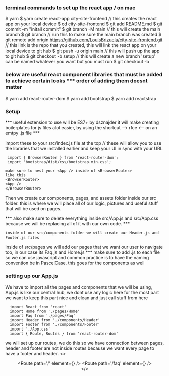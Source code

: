 ### terminal commands to set up the react app / on mac ###

   $ yarn
   $ yarn create react-app city-site-frontend // this creates the react app on your local device 
   $ cd city-site-frontend
   $ git add README.md
   $ git commit -m "initail commit"
   $ git branch -M main // this will create the main branch
   $ git branch // run this to make sure the main branch was created 
   $ git remote add origin https://github.com/LouisBrizuela/city-site-frontend.git // this link is the repo that you created, this will link the react app on your local device to git hub
   $ git push -u origin main // this will push up the app to git hub
   $ git checkout -b setup // this will create a new branch 'setup' can be named whatever you want but you must run $ git checkout -b <name of branch here>
   ### below are useful react component libraries that must be added to achieve certain looks *** order of adding them doesnt matter ###
   $ yarn add react-router-dom 
   $ yarn add bootstrap
   $ yarn add reactstrap

   ### Setup ###
   *** useful extension to use will be ES7+ by dsznajder it will make creating boilerplates for js files alot easier, by using the shortcut --> rfce <-- on an emtpy .js file ***

   import these to your src/index.js file at the top // these will allow you to use the libraries that we installed earlier and keep your UI in sync with your URL

     import { BrowserRouter } from 'react-router-dom';
     import 'bootstrap/dist/css/bootstrap.min.css';

    make sure to nest your <App /> inside of <BrowserRouter>
    like this
    <BrowserRouter>
    <App />
    </BrowserRouter>
    
   Then we create our components, pages, and assets folder inside our src folder. this is where we will place all of our logic, pictures and useful stuff that will be used on pages.
    
  *** also make sure to delete everything inside src/App.js and src/App.css because we will be replacing all of it with our own code. ***

    inside of our src/components folder we will create our Header.js and Footer.js files

  inside of src/pages we will add our pages that we want our user to navigate too, in our case its Faq.js and Home.js *** make sure to add .js to each file so we can use javascript and common practice is to have the naming convention be in PascelCase. this goes for the components as well

### setting up our App.js ###
  We have to import all the pages and components that we will be using, App.js is like our central hub, we dont use any logic here for the most part we want to keep this part nice and clean and just call stuff from here

      import React from 'react'
      import Home from './pages/Home'
      import Faq from './pages/Faq'
      import Header from './components/Header'
      import Footer from './components/Footer'
      import './App.css'
      import { Route, Routes } from 'react-router-dom' 

  we will set up our routes, we do this so we have connection between pages, header and footer are not inside routes because we want every page to have a footer and header.
    <>
      <Header />
      <Routes>
        <Route path='/' element={<Home />} />
        <Route path='/faq' element={<Faq />} />
      </Routes>
      <Footer />
    </>